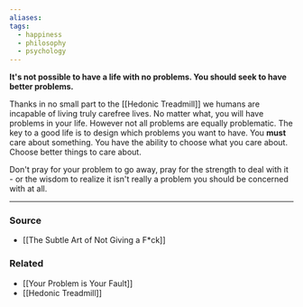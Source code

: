 ```yaml
---
aliases: 
tags:
  - happiness
  - philosophy
  - psychology
---
```

**It's not possible to have a life with no problems. You should seek to have better problems.**

Thanks in no small part to the [[Hedonic Treadmill]] we humans are incapable of living truly carefree lives. No matter what, you will have problems in your life. However not all problems are equally problematic. The key to a good life is to design which problems you want to have. You **must** care about something. You have the ability to choose what you care about. Choose better things to care about.

Don't pray for your problem to go away, pray for the strength to deal with it - or the wisdom to realize it isn't really a problem you should be concerned with at all.

---

### Source
- [[The Subtle Art of Not Giving a F*ck]]

### Related
- [[Your Problem is Your Fault]]
- [[Hedonic Treadmill]]